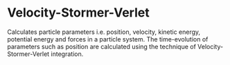 # Velocity-Stormer-Verlet
Calculates particle parameters i.e. position, velocity, kinetic energy, potential energy and forces in a particle system. The time-evolution of parameters such as position are calculated using the technique of Velocity-Stormer-Verlet integration.

